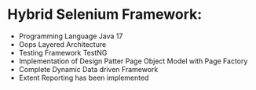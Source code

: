 #  Hybrid Selenium Framework:
- Programming Language Java 17
- Oops Layered Architecture
- Testing Framework TestNG
- Implementation of Design Patter Page Object Model with Page Factory
- Complete Dynamic Data driven Framework
- Extent Reporting has been implemented
